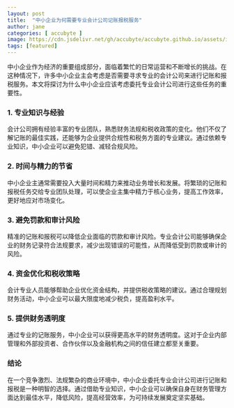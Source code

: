 ```yaml
---
layout: post
title:  "中小企业为何需要专业会计公司记账报税服务"
author: jane
categories: [ accubyte ]
image: https://cdn.jsdelivr.net/gh/accubyte/accubyte.github.io/assets/images/dai-li.png
tags: [featured]
---
```

中小企业作为经济的重要组成部分，面临着繁忙的日常运营和不断增长的挑战。在这种情况下，许多中小企业主会考虑是否需要寻求专业的会计公司来进行记账和报税服务。本文将探讨为什么中小企业应该考虑委托专业会计公司进行这些任务的重要性。

### 1. 专业知识与经验

会计公司拥有经验丰富的专业团队，熟悉财务法规和税收政策的变化。他们不仅了解记账的最佳实践，还能够为企业提供合规性和税务方面的专业建议。通过依赖专业知识，中小企业可以避免犯错、减轻合规风险。

### 2. 时间与精力的节省

中小企业主通常需要投入大量时间和精力来推动业务增长和发展。将繁琐的记账和报税任务交给专业团队处理，可以使企业主集中精力于核心业务，提高工作效率，更好地应对市场变化。

### 3. 避免罚款和审计风险

精准的记账和报税可以降低企业面临的罚款和审计风险。专业会计公司能够确保企业的财务记录符合法规要求，减少出现错误的可能性，从而降低受到罚款或审计的风险。

### 4. 资金优化和税收策略

会计专业人员能够帮助企业优化资金结构，并提供税收策略的建议。通过合理规划财务活动，中小企业可以最大限度地减少税负，提高盈利水平。

### 5. 提供财务透明度

通过专业的记账服务，中小企业可以获得更高水平的财务透明度。这对于企业内部管理和外部投资者、合作伙伴以及金融机构之间的信任建立都至关重要。

### 结论

在一个竞争激烈、法规繁杂的商业环境中，中小企业委托专业会计公司进行记账和报税是一种明智的选择。通过借助专业知识，中小企业可以确保自身在财务管理方面达到最佳水平，降低风险，提高经营效率，为可持续发展奠定坚实基础。